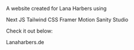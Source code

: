 A website created for Lana Harbers using

  Next JS
  Tailwind CSS
  Framer Motion
  Sanity Studio

Check it out below:

Lanaharbers.de
